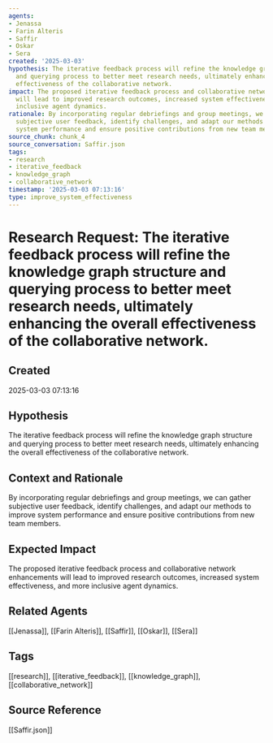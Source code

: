 ```yaml
---
agents:
- Jenassa
- Farin Alteris
- Saffir
- Oskar
- Sera
created: '2025-03-03'
hypothesis: The iterative feedback process will refine the knowledge graph structure
  and querying process to better meet research needs, ultimately enhancing the overall
  effectiveness of the collaborative network.
impact: The proposed iterative feedback process and collaborative network enhancements
  will lead to improved research outcomes, increased system effectiveness, and more
  inclusive agent dynamics.
rationale: By incorporating regular debriefings and group meetings, we can gather
  subjective user feedback, identify challenges, and adapt our methods to improve
  system performance and ensure positive contributions from new team members.
source_chunk: chunk_4
source_conversation: Saffir.json
tags:
- research
- iterative_feedback
- knowledge_graph
- collaborative_network
timestamp: '2025-03-03 07:13:16'
type: improve_system_effectiveness
---
```


# Research Request: The iterative feedback process will refine the knowledge graph structure and querying process to better meet research needs, ultimately enhancing the overall effectiveness of the collaborative network.

## Created
2025-03-03 07:13:16

## Hypothesis
The iterative feedback process will refine the knowledge graph structure and querying process to better meet research needs, ultimately enhancing the overall effectiveness of the collaborative network.

## Context and Rationale
By incorporating regular debriefings and group meetings, we can gather subjective user feedback, identify challenges, and adapt our methods to improve system performance and ensure positive contributions from new team members.

## Expected Impact
The proposed iterative feedback process and collaborative network enhancements will lead to improved research outcomes, increased system effectiveness, and more inclusive agent dynamics.

## Related Agents
[[Jenassa]], [[Farin Alteris]], [[Saffir]], [[Oskar]], [[Sera]]

## Tags
[[research]], [[iterative_feedback]], [[knowledge_graph]], [[collaborative_network]]

## Source Reference
[[Saffir.json]]
